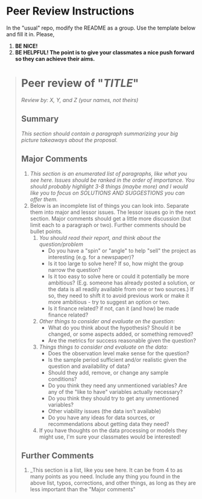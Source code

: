 # Peer Review Instructions

In the "usual" repo, modify the README as a group. Use the template below and fill it in. Please,

1. **BE NICE!**
2. **BE HELPFUL! The point is to give your classmates a nice push forward so they can achieve their aims.**

  > # Peer review of "_TITLE_"
  > 
  > _Review by: X, Y, and Z (your names, not theirs)_
  >
  > ## Summary
  >
  > _This section should contain a paragraph summarizing your big picture takeaways about the proposal._
  >
  > ## Major Comments
  >
  > 1. _This section is an enumerated list of paragraphs, like what you see here. Issues should be ranked in the order of importance. You should probably highlight 3-8 things (maybe more) and I would like you to focus on SOLUTIONS AND SUGGESTIONS you can offer them._
  > 2. Below is an incomplete list of things you can look into. Separate them into major and lessor issues. The lessor issues go in the next section. Major comments should get a little more discussion (but limit each to a paragraph or two). Further comments should be bullet points.
  >    1. _You should read their report, and think about the question/problem_ 
  >       - Do you have a "spin" or "angle" to help "sell" the project as interesting (e.g. for a newspaper)?
  >       - Is it too large to solve here? If so, how might the group narrow the question?
  >       - Is it too easy to solve here or could it potentially be more ambitious? (E.g. someone has already posted a solution, or the data is all readily available from one or two sources.) If so, they need to shift it to avoid previous work or make it more ambitious - try to suggest an option or two. 
  >       - Is it finance related? if not, can it (and how) be made finance related?
  >    3. _Other things to consider and evaluate on the question:_
  >       - What do you think about the hypothesis? Should it be changed, or some aspects added, or something removed?
  >       - Are the metrics for success reasonable given the question?
  >    3. _Things things to consider and evaluate on the data:_  
  >       - Does the observation level make sense for the question?
  >       - Is the sample period sufficient and/or realistic given the question and availability of data?
  >       - Should they add, remove, or change any sample conditions?
  >       - Do you think they need any unmentioned variables? Are any of the "like to have" variables actually necessary?
  >       - Do you think they should try to get any unmentioned variables?
  >       - Other viability issues (the data isn't available)
  >       - Do you have any ideas for data sources, or recommendations about getting data they need?
  >    4. If you have thoughts on the data processing or models they might use, I'm sure your classmates would be interested!
  >
  > ## Further Comments
  >
  > 1. _This section is a list, like you see here. It can be from 4 to as many points as you need. Include any thing you found in the above list, typos, corrections, and other things, as long as they are less important than the "Major comments"
  
